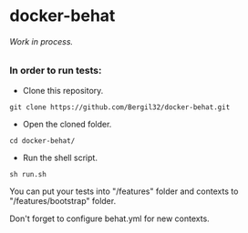 docker-behat
============
###### Work in process.

### In order to run tests:
* Clone this repository.
```
git clone https://github.com/Bergil32/docker-behat.git
```
* Open the cloned folder.
```
cd docker-behat/
```
* Run the shell script.
```
sh run.sh
```
You can put your tests into "/features" folder and contexts to "/features/bootstrap" folder.

Don't forget to configure behat.yml for new contexts.